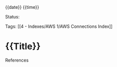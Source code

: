 {{date}} {{time}}

Status:

Tags:
[[4 - Indexes/AWS 1/AWS Connections Index]]

# {{Title}}




References 
[]()